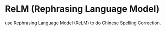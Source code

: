 # ReLM (Rephrasing Language Model)
use Rephrasing Language Model (ReLM) to do Chinese Spelling Correction.

